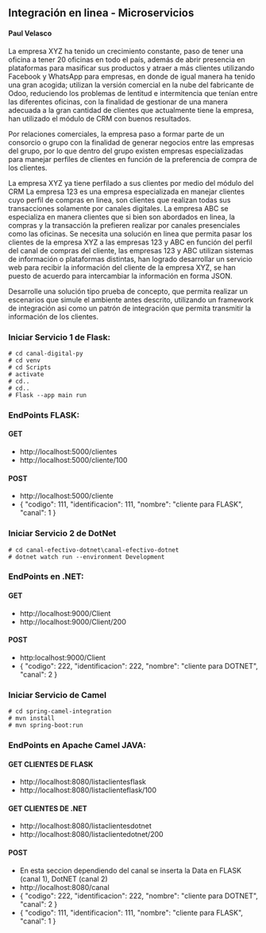## Integración en linea - Microservicios
#### Paul Velasco
La empresa XYZ ha tenido un crecimiento constante, paso de tener una oficina a tener 20 oficinas en todo el país, además de abrir presencia en plataformas para masificar sus productos y atraer a más clientes utilizando Facebook y WhatsApp para empresas, en donde de igual manera ha tenido una gran acogida; utilizan la versión comercial en la nube del fabricante de Odoo, reduciendo los problemas de lentitud e intermitencia que tenían entre las diferentes oficinas, con la finalidad de gestionar de una manera adecuada a la gran cantidad de clientes que actualmente tiene la empresa, han utilizado el módulo de CRM con buenos resultados.

Por relaciones comerciales, la empresa paso a formar parte de un consorcio o grupo con la finalidad de generar negocios entre las empresas del grupo, por lo que dentro del grupo existen empresas especializadas para manejar perfiles de clientes en función de la preferencia de compra de los clientes.

La empresa XYZ ya tiene perfilado a sus clientes por medio del módulo del CRM
La empresa 123 es una empresa especializada en manejar clientes cuyo perfil de compras en linea, son clientes que realizan todas sus transacciones solamente por canales digitales.
La empresa ABC se especializa en manera clientes que si bien son abordados en linea, la compras y la transacción la prefieren realizar por canales presenciales como las oficinas.
Se necesita una solución en linea que permita pasar los clientes de la empresa XYZ a las empresas 123 y ABC en función del perfil del canal de compras del cliente, las empresas 123 y ABC utilizan sistemas de información o plataformas distintas, han logrado desarrollar un servicio web para recibir la información del cliente de la empresa XYZ, se han puesto de acuerdo para intercambiar la información en forma JSON.

Desarrolle una solución tipo prueba de concepto, que permita realizar un escenarios que simule el ambiente antes descrito, utilizando un framework de integración asi como un patrón de integración que permita transmitir la información de los clientes.

### Iniciar Servicio 1 de Flask:
```
# cd canal-digital-py
# cd venv
# cd Scripts
# activate
# cd..
# cd..
# Flask --app main run
```
### EndPoints FLASK:
#### GET
- http://localhost:5000/clientes
- http://localhost:5000/cliente/100
#### POST
- http://localhost:5000/cliente
- {
    "codigo": 111,
    "identificacion": 111,
    "nombre": "cliente para FLASK",
    "canal": 1
}

### Iniciar Servicio 2 de DotNet
```
# cd canal-efectivo-dotnet\canal-efectivo-dotnet
# dotnet watch run --environment Development
```
### EndPoints en .NET:
#### GET
- http://localhost:9000/Client
- http://localhost:9000/Client/200
#### POST
- http:localhost:9000/Client
- {
    "codigo": 222,
    "identificacion": 222,
    "nombre": "cliente para DOTNET",
    "canal": 2
}

### Iniciar Servicio de Camel
```
# cd spring-camel-integration
# mvn install
# mvn spring-boot:run
```
### EndPoints en Apache Camel JAVA:
#### GET CLIENTES DE FLASK
- http://localhost:8080/listaclientesflask
- http://localhost:8080/listaclienteflask/100

#### GET CLIENTES DE .NET
- http://localhost:8080/listaclientesdotnet
- http://localhost:8080/listaclientedotnet/200

#### POST
- En esta seccion dependiendo del canal se inserta la Data en FLASK (canal 1), DotNET (canal 2)
- http://localhost:8080/canal
- {
    "codigo": 222,
    "identificacion": 222,
    "nombre": "cliente para DOTNET",
    "canal": 2
}
- {
    "codigo": 111,
    "identificacion": 111,
    "nombre": "cliente para FLASK",
    "canal": 1
}
